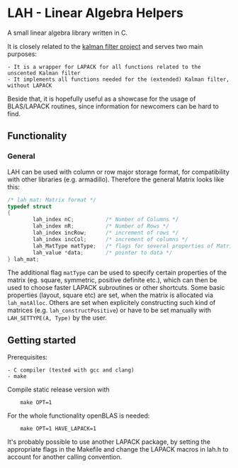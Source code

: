 # LAH - Linear Algebra Helpers

A small linear algebra library written in C. 

It is closely related to the [kalman filter project](https://gitlab.com/optimal-control/kalman-filter)
and serves two main purposes:

	- It is a wrapper for LAPACK for all functions related to the unscented Kalman filter
	- It implements all functions needed for the (extended) Kalman filter, without LAPACK 

Beside that, it is hopefully useful as a showcase for the usage of BLAS/LAPACK routines, since
information for newcomers can be hard to find.

## Functionality
### General
LAH can be used with column or row major storage format, for compatibility with other libraries (e.g. armadillo).
Therefore the general Matrix looks like this:

```c
/* lah_mat: Matrix format */
typedef struct
{
        lah_index nC;          /* Number of Columns */
        lah_index nR;          /* Number of Rows */
        lah_index incRow;      /* increment of rows */
        lah_index incCol;      /* increment of columns */
        lah_MatType matType;   /* flags for several properties of Matrix */
        lah_value *data;       /* pointer to data */
} lah_mat;                                                       
```
The additional flag `matType` can be used to specify certain properties 
of the matrix (eg. square, symmetric, positive definite etc.),
which can then be used to choose faster LAPACK subroutines or other shortcuts.
Some basic properties (layout, square etc) are set, when the matrix is allocated via `lah_matAlloc`.
Others are set when explicitely constructing such kind of matrices (e.g. `lah_constructPositive`) 
or have to be set manually with ` LAH_SETTYPE(A, Type)` by the user. 


## Getting started
Prerequisites:

	- C compiler (tested with gcc and clang)
	- make
	
Compile static release version with

```
	make OPT=1
```

For the whole functionality openBLAS is needed:

```
	make OPT=1 HAVE_LAPACK=1
```

It's probably possible to use another LAPACK package, 
by setting the appropriate flags in the Makefile and 
change the LAPACK macros in lah.h to account for another calling convention.

